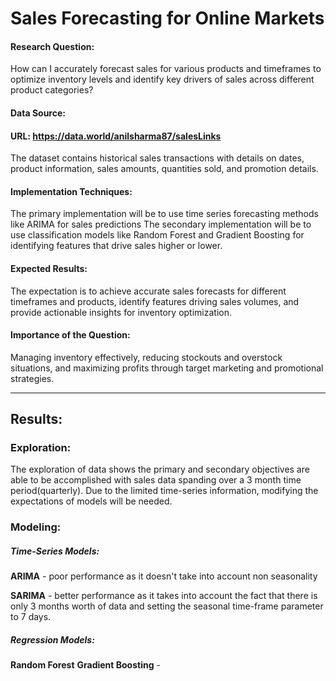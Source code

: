 # Sales Forecasting for Online Markets

#### Research Question:

How can I accurately forecast sales for various products and timeframes to optimize inventory levels and identify key drivers of sales across different product categories?

#### Data Source:

#### URL: https://data.world/anilsharma87/salesLinks

The dataset contains historical sales transactions with details on dates, product information, sales amounts, quantities sold, and promotion details.

#### Implementation Techniques: 

The primary implementation will be to use time series forecasting methods like ARIMA for sales predictions
The secondary implementation will be to use classification models like Random Forest and Gradient Boosting for identifying features that drive sales higher or lower.

#### Expected Results: 

The expectation is to achieve accurate sales forecasts for different timeframes and products, identify features driving sales volumes, and provide actionable insights for inventory optimization.

#### Importance of the Question: 

Managing inventory effectively, reducing stockouts and overstock situations, and maximizing profits through target marketing and promotional strategies.

---
## Results:

### Exploration:
The exploration of data shows the primary and secondary objectives are able to be accomplished with sales data spanding over a 3 month time period(quarterly). Due to the limited time-series information, modifying the expectations of models will be needed.

### Modeling:
##### Time-Series Models:
**ARIMA** - poor performance as it doesn't take into account non seasonality

**SARIMA** - better performance as it takes into account the fact that there is only 3 months worth of data and setting the seasonal time-frame parameter to 7 days.

##### Regression Models:
**Random Forest**
**Gradient Boosting** - 
